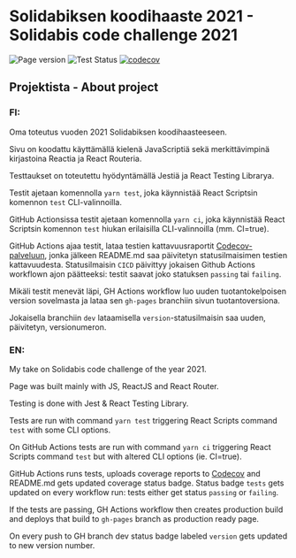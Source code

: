 # Solidabiksen koodihaaste 2021 - Solidabis code challenge 2021

![Page version](https://img.shields.io/badge/dynamic/json?url=https://raw.githubusercontent.com/RedFoxFinn/solidabis_koodihaaste_2021_rff/dev/package.json&query=version&color=008080&label=version)
![Test Status](https://github.com/RedFoxFinn/solidabis_koodihaaste_2021_rff/workflows/CICD/badge.svg?branch=dev)
[![codecov](https://codecov.io/gh/RedFoxFinn/solidabis_koodihaaste_2021_rff/branch/dev/graph/badge.svg?token=PFANDMCHX4)](https://codecov.io/gh/RedFoxFinn/solidabis_koodihaaste_2021_rff)

## Projektista - About project

### FI: 

Oma toteutus vuoden 2021 Solidabiksen koodihaasteeseen.

Sivu on koodattu käyttämällä kielenä JavaScriptiä sekä merkittävimpinä kirjastoina Reactia ja React Routeria.

Testtaukset on toteutettu hyödyntämällä Jestiä ja React Testing Librarya.

Testit ajetaan komennolla `yarn test`, joka käynnistää React Scriptsin komennon `test` CLI-valinnoilla.

GitHub Actionsissa testit ajetaan komennolla `yarn ci`, joka käynnistää React Scriptsin komennon `test` hiukan erilaisilla CLI-valinnoilla (mm. CI=true).

GitHub Actions ajaa testit, lataa testien kattavuusraportit [Codecov-palveluun](https://codecov.io), jonka jälkeen README.md saa päivitetyn statusilmaisimen testien kattavuudesta. Statusilmaisin `CICD` päivittyy jokaisen Github Actions workflown ajon päätteeksi: testit saavat joko statuksen `passing` tai `failing`.

Mikäli testit menevät läpi, GH Actions workflow luo uuden tuotantokelpoisen version sovelmasta ja lataa sen `gh-pages` branchiin sivun tuotantoversiona.

Jokaisella branchiin `dev` lataamisella `version`-statusilmaisin saa uuden, päivitetyn, versionumeron.

### EN: 

My take on Solidabis code challenge of the year 2021.

Page was built mainly with JS, ReactJS and React Router.

Testing is done with Jest & React Testing Library.

Tests are run with command `yarn test` triggering React Scripts command `test` with some CLI options.

On GitHub Actions tests are run with command `yarn ci` triggering React Scripts command `test` but with altered CLI options (ie. CI=true).

GitHub Actions runs tests, uploads coverage reports to [Codecov](https://codecov.io) and README.md gets updated coverage status badge. Status badge `tests` gets updated on every workflow run: tests either get status `passing` or `failing`.

If the tests are passing, GH Actions workflow then creates production build and deploys that build to `gh-pages` branch as production ready page.

On every push to GH branch dev status badge labeled `version` gets updated to new version number.
